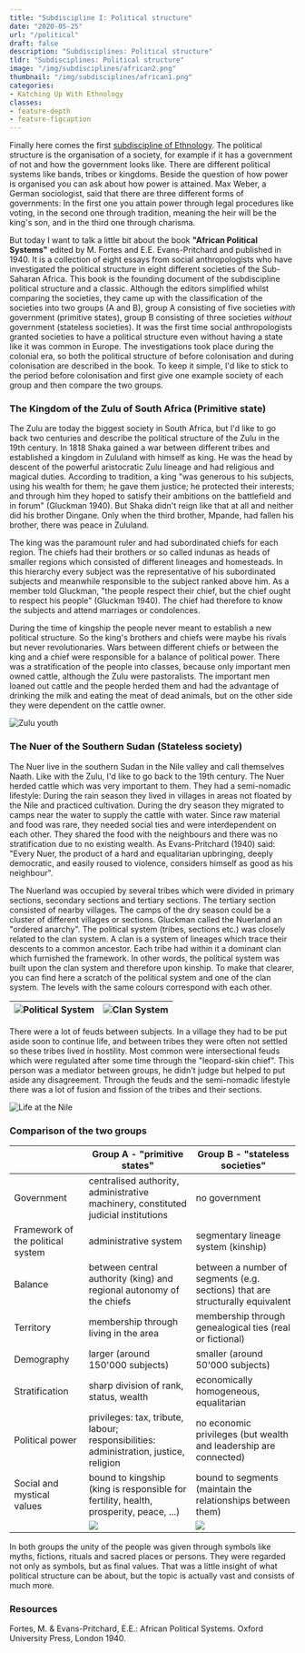 ```yaml
---
title: "Subdiscipline I: Political structure"
date: "2020-05-25"
url: "/political"
draft: false
description: "Subdisciplines: Political structure"
tldr: "Subdisciplines: Political structure"
image: "/img/subdisciplines/african2.png"
thumbnail: "/img/subdisciplines/african1.png"
categories:
- Katching Up With Ethnology
classes: 
- feature-depth
- feature-figcaption
---
```

Finally here comes the first [subdiscipline of Ethnology](https://www.katchblog.com/subdisciplines). The political structure is the organisation of a society, for example if it has a government of not and how the government looks like. There are different political systems like bands, tribes or kingdoms. Beside the question of how power is organised you can ask about how power is attained. Max Weber, a German sociologist, said that there are three different forms of governments: In the first one you attain power through legal procedures like voting, in the second one through tradition, meaning the heir will be the king's son, and in the third one through charisma.
 
<!--more-->
 
But today I want to talk a little bit about the book **"African Political Systems"** edited by M. Fortes and E.E. Evans-Pritchard and published in 1940. It is a collection of eight essays from social anthropologists who have investigated the political structure in eight different societies of the Sub-Saharan Africa. This book is the founding document of the subdiscipline political structure and a classic. Although the editors simplified whilst comparing the societies, they came up with the classification of the societies into two groups (A and B), group A consisting of five societies _with_ government (primitive states), group B consisting of three societies _without_ government (stateless societies). It was the first time social anthropologists granted societies to have a political structure even without having a state like it was common in Europe. The investigations took place during the colonial era, so both the political structure of before colonisation and during colonisation are described in the book. To keep it simple, I'd like to stick to the period before colonisation and first give one example society of each group and then compare the two groups.
 
### The Kingdom of the Zulu of South Africa (Primitive state)
 
The Zulu are today the biggest society in South Africa, but I'd like to go back two centuries and describe the political structure of the Zulu in the 19th century. In 1818 Shaka gained a war between different tribes and established a kingdom in Zululand with himself as king. He was the head by descent of the powerful aristocratic Zulu lineage and had religious and magical duties. According to tradition, a king "was generous to his subjects, using his wealth for them; he gave them justice; he protected their interests; and through him they hoped to satisfy their ambitions on the battlefield and in forum" (Gluckman 1940). But Shaka didn't reign like that at all and neither did his brother Dingane. Only when the third brother, Mpande, had fallen his brother, there was peace in Zululand.
 
The king was the paramount ruler and had subordinated chiefs for each region. The chiefs had their brothers or so called indunas as heads of smaller regions which consisted of different lineages and homesteads. In this hierarchy every subject was the representative of his subordinated subjects and meanwhile responsible to the subject ranked above him. As a member told Gluckman, "the people respect their chief, but the chief ought to respect his people" (Gluckman 1940). The chief had therefore to know the subjects and attend marriages or condolences.
 
During the time of kingship the people never meant to establish a new political structure. So the king's brothers and chiefs were maybe his rivals but never revolutionaries. Wars between different chiefs or between the king and a chief were responsible for a balance of political power. There was a stratification of the people into classes, because only important men owned cattle, although the Zulu were pastoralists. The important men loaned out cattle and the people herded them and had the advantage of drinking the milk and eating the meat of dead animals, but on the other side they were dependent on the cattle owner.
 
![Zulu youth](/img/subdisciplines/zulu.jpg)
 
### The Nuer of the Southern Sudan (Stateless society)
 
The Nuer live in the southern Sudan in the Nile valley and call themselves Naath. Like with the Zulu, I'd like to go back to the 19th century. The Nuer herded cattle which was very important to them. They had a semi-nomadic lifestyle: During the rain season they lived in villages in areas not floated by the Nile and practiced cultivation. During the dry season they migrated to camps near the water to supply the cattle with water. Since raw material and food was rare, they needed social ties and were interdependent on each other. They shared the food with the neighbours and there was no stratification due to no existing wealth. As Evans-Pritchard (1940) said: "Every Nuer, the product of a hard and equalitarian upbringing, deeply democratic, and easily roused to violence, considers himself as good as his neighbour".
 
The Nuerland was occupied by several tribes which were divided in primary sections, secondary sections and tertiary sections. The tertiary section consisted of nearby villages. The camps of the dry season could be a cluster of different villages or sections. Gluckman called the Nuerland an "ordered anarchy". The political system (tribes, sections etc.) was closely related to the clan system. A clan is a system of lineages which trace their descents to a common ancestor. Each tribe had within it a dominant clan which furnished the framework. In other words, the political system was built upon the clan system and therefore upon kinship. To make that clearer, you can find here a scratch of the political system and one of the clan system. The levels with the same colours correspond with each other.
 
| ![Political System](/img/subdisciplines/political.png) | ![Clan System](/img/subdisciplines/clan.png) |
|---|---|
 
There were a lot of feuds between subjects. In a village they had to be put aside soon to continue life, and between tribes they were often not settled so these tribes lived in hostility. Most common were intersectional feuds which were regulated after some time through the "leopard-skin chief". This person was a mediator between groups, he didn't judge but helped to put aside any disagreement. Through the feuds and the semi-nomadic lifestyle there was a lot of fusion and fission of the tribes and their sections.
 
![Life at the Nile](/img/subdisciplines/nuer.jpg)
 
### Comparison of the two groups
 
|   | Group A - "primitive states" | Group B - "stateless societies" |
|---|---|---|
| Government | centralised authority, administrative machinery, constituted judicial institutions | no government
| Framework of the political system | administrative system | segmentary lineage system (kinship) |
| Balance | between central authority (king) and regional autonomy of the chiefs | between a number of segments (e.g. sections) that are structurally equivalent |
| Territory | membership through living in the area | membership through genealogical ties (real or fictional) |
| Demography | larger (around 150'000 subjects) | smaller (around 50'000 subjects) |
| Stratification | sharp division of rank, status, wealth | economically homogeneous, equalitarian |
| Political power | privileges: tax, tribute, labour; responsibilities: administration, justice, religion | no economic privileges (but wealth and leadership are connected) |
| Social and mystical values | bound to kingship (king is responsible for fertility, health, prosperity, peace, ...)| bound to segments (maintain the relationships between them) |
|   | ![](/img/subdisciplines/groupa.png) | ![](/img/subdisciplines/groupb.png) |
 
In both groups the unity of the people was given through symbols like myths, fictions, rituals and sacred places or persons. They were regarded not only as symbols, but as final values. That was a little insight of what political structure can be about, but the topic is actually vast and consists of much more.
 
### Resources
Fortes, M. & Evans-Pritchard, E.E.: African Political Systems. Oxford University Press, London 1940.

